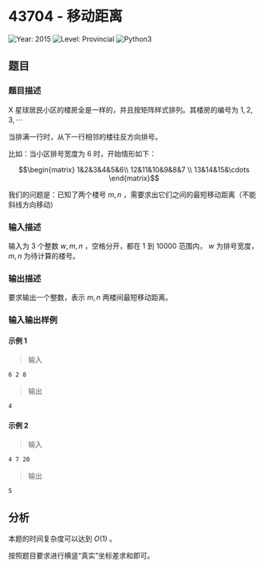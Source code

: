 # 43704 - 移动距离

![Year: 2015](https://img.shields.io/badge/Year-2015-white)
![Level: Provincial](https://img.shields.io/badge/Level-Provincial-blue)
![Python3](https://img.shields.io/badge/Python3-AC-green)

## 题目

### 题目描述

X 星球居民小区的楼房全是一样的，并且按矩阵样式排列。其楼房的编号为 $1,2,3,\cdots$

当排满一行时，从下一行相邻的楼往反方向排号。

比如：当小区排号宽度为 6 时，开始情形如下：

```math
\begin{matrix}
1&2&3&4&5&6\\
12&11&10&9&8&7 \\
13&14&15&\cdots
\end{matrix}
```

我们的问题是：已知了两个楼号 $m,n$ ，需要求出它们之间的最短移动距离（不能斜线方向移动）

### 输入描述

输入为 3 个整数 $w,m,n$ ，空格分开，都在 1 到 10000 范围内， $w$ 为排号宽度， $m,n$ 为待计算的楼号。

### 输出描述

要求输出一个整数，表示 $m,n$ 两楼间最短移动距离。

### 输入输出样例

#### 示例 1

> 输入

```txt
6 2 8
```

> 输出

```txt
4
```

#### 示例 2

> 输入

```txt
4 7 20
```

> 输出

```txt
5
```

## 分析

本题的时间复杂度可以达到 $O(1)$ 。

按照题目要求进行横竖“真实”坐标差求和即可。
